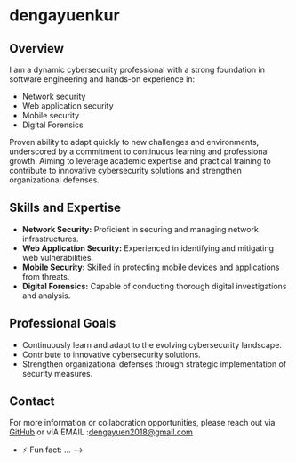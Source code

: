 # dengayuenkur

## Overview

I am a dynamic cybersecurity professional with a strong foundation in software engineering and hands-on experience in:

- Network security
- Web application security
- Mobile security
- Digital Forensics

Proven ability to adapt quickly to new challenges and environments, underscored by a commitment to continuous learning and professional growth. Aiming to leverage academic expertise and practical training to contribute to innovative cybersecurity solutions and strengthen organizational defenses.

## Skills and Expertise

- **Network Security:** Proficient in securing and managing network infrastructures.
- **Web Application Security:** Experienced in identifying and mitigating web vulnerabilities.
- **Mobile Security:** Skilled in protecting mobile devices and applications from threats.
- **Digital Forensics:** Capable of conducting thorough digital investigations and analysis.

## Professional Goals

- Continuously learn and adapt to the evolving cybersecurity landscape.
- Contribute to innovative cybersecurity solutions.
- Strengthen organizational defenses through strategic implementation of security measures.

## Contact

For more information or collaboration opportunities, please reach out via [GitHub](https://github.com/dengayuenkur) or vIA EMAIL :dengayuen2018@gmail.com
- ⚡ Fun fact: ...
-->
